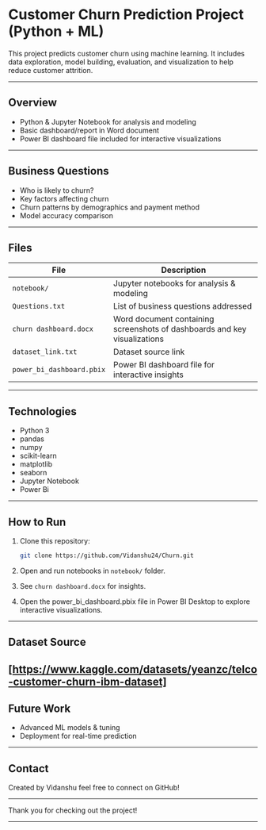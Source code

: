 # Customer Churn Prediction Project (Python + ML)

This project predicts customer churn using machine learning. It includes data exploration, model building, evaluation, and visualization to help reduce customer attrition.

---

## Overview

- Python & Jupyter Notebook for analysis and modeling  
- Basic dashboard/report in Word document  
- Power BI dashboard file included for interactive visualizations

---

## Business Questions

- Who is likely to churn?  
- Key factors affecting churn  
- Churn patterns by demographics and payment method  
- Model accuracy comparison  

---

## Files

| File                      | Description                                                               |
|---------------------------|---------------------------------------------------------------------------|
| `notebook/`               | Jupyter notebooks for analysis & modeling                                 |
| `Questions.txt`           | List of business questions addressed                                      |
| `churn dashboard.docx`    | Word document containing screenshots of dashboards and key visualizations |
| `dataset_link.txt`        | Dataset source link                                                       |
| `power_bi_dashboard.pbix` | Power BI dashboard file for interactive insights                          |

---

## Technologies

- Python 3
- pandas
- numpy
- scikit-learn
- matplotlib
- seaborn
- Jupyter Notebook
- Power Bi

---

## How to Run

1. Clone this repository:
   ```bash
   git clone https://github.com/Vidanshu24/Churn.git
   ```

2. Open and run notebooks in `notebook/` folder.

3. See `churn dashboard.docx` for insights.

4. Open the power_bi_dashboard.pbix file in Power BI Desktop to explore interactive visualizations.

---

## Dataset Source

[https://www.kaggle.com/datasets/yeanzc/telco-customer-churn-ibm-dataset]
---

## Future Work

- Advanced ML models & tuning  
- Deployment for real-time prediction
  
---

## Contact

Created by Vidanshu feel free to connect on GitHub!

---

Thank you for checking out the project!

---
